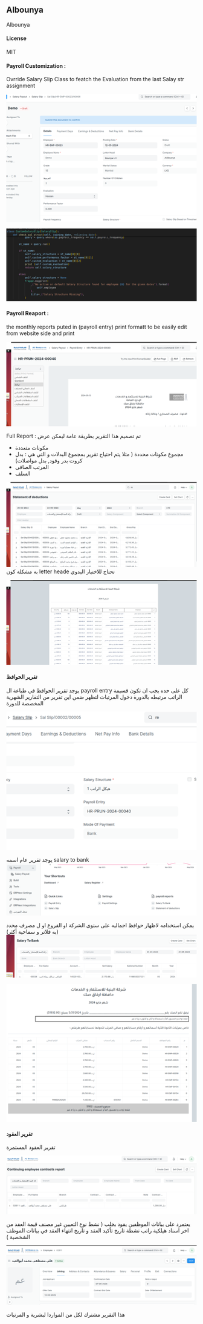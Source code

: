 ## Albounya

Albounya

#### License

MIT

#### Payroll Customization :

Ovrride Salary Slip Class to featch the Evaluation from the last Salay str assignment

![alt text](image.png)

![alt text](image-1.png)


#### Payroll Reaport :
the monthly reports puted in (payroll entry) print formatt
to be easily edit from website side and print

![alt text](image-2.png)

Full Report :
تم تصميم هذا التقرير بطريقة عامة ليمكن عرض
- مكونات متعددة
- مجموع مكونات محددة ( مثلا يتم احتياج تقرير بمجموع البدلات و التي هي : بدل كروت بدر وقود, بدل مواصلات)
- المرتب الصافي
- السلف

![alt text](image-3.png)
به مشكلة كون letter heade تحتاج للاختيار اليدوي

![alt text](image-4.png)


#### تقرير الحوافظ
يوجد تقرير الحوافظ في طباعة ال payroll entry كل على حده
 يجب ان تكون قسيمة الراتب مرتبطه بالدورة دخول المرتبات لتظهر ضمن اين تقرير من التقارير الشهرية المخصصة للدورة


![alt text](image-5.png)

يوجد تقرير عام اسمه salary to bank 
![alt text](image-6.png)

يمكن استخدامه لاظهار حوافظ اجماليه على ستوى الشركة او الفروع او ل مصرف محدد
(به فلاتر و سماحية أكثر)
![alt text](image-7.png)

![alt text](image-8.png)


#### تقرير العقود

تقرير العقود المستمرة

![alt text](image-9.png)


يعتمرد على بيانات الموظفين
يقود بجلب ( نشط
نوع التعيين غير مصنف
قيمة العقد من اخر اسناد هيلكية راتب نشطة
تاريخ تأكيد العقد و تاريخ انتهاء العقد في بيانات الموظف الشخصية
)

![alt text](image-10.png)

هذا التقرير مشترك لكل من المواردا لبشرية و المرتبات

    